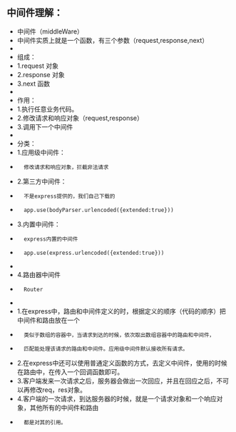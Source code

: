 ## 中间件理解：

* 中间件（middleWare）
*    中间件实质上就是一个函数，有三个参数（request,response,next）
*
* 组成：
*   1.request 对象
*   2.response 对象
*   3.next 函数
*
* 作用：
*   1.执行任意业务代码。
*   2.修改请求和响应对象（request,response）
*   3.调用下一个中间件
*
* 分类：
*   1.应用级中间件：
*       修改请求和响应对象，拦截非法请求
*   2.第三方中间件：
*       不是express提供的，我们自己下载的
*       app.use(bodyParser.urlencoded({extended:true}))
*   3.内置中间件：
*       express内置的中间件
*       app.use(express.urlencoded({extended:true}))
*
*   4.路由器中间件
*       Router
*
*    1.在express中，路由和中间件定义的时，根据定义的顺序（代码的顺序）把中间件和路由放在一个
*       类似于数组的容器中，当请求到达的时候，依次取出数组容器中的路由和中间件，
*       匹配能处理该请求的路由和中间件。应用级中间件默认接收所有请求。
*    2.在express中还可以使用普通定义函数的方式，去定义中间件，使用的时候在路由中，在传入一个回调函数即可。
*    3.客户端发来一次请求之后，服务器会做出一次回应，并且在回应之后，不可以再修改req，res对象。
*    4.客户端的一次请求，到达服务器的时候，就是一个请求对象和一个响应对象，其他所有的中间件和路由
*       都是对其的引用。